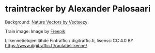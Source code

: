 # traintracker by Alexander Palosaari

Background:
<a href="https://www.vecteezy.com/free-vector/nature">Nature Vectors by Vecteezy</a>

Train image:
Image by <a href="https://www.freepik.com/free-vector/assortment-three-flat-trains_1125356.htm#query=train&position=0&from_view=search&track=sph">Freepik</a>

Liikennetietojen lähde Fintraffic / digitraffic.fi, lisenssi CC 4.0 BY
https://www.digitraffic.fi/rautatieliikenne/
